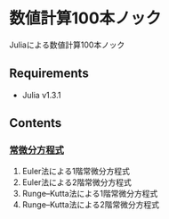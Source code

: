 # 数値計算100本ノック

Juliaによる数値計算100本ノック

## Requirements
* Julia v1.3.1

## Contents

### [常微分方程式](ode)
1. Euler法による1階常微分方程式
2. Euler法による2階常微分方程式
3. Runge–Kutta法による1階常微分方程式
4. Runge–Kutta法による2階常微分方程式

